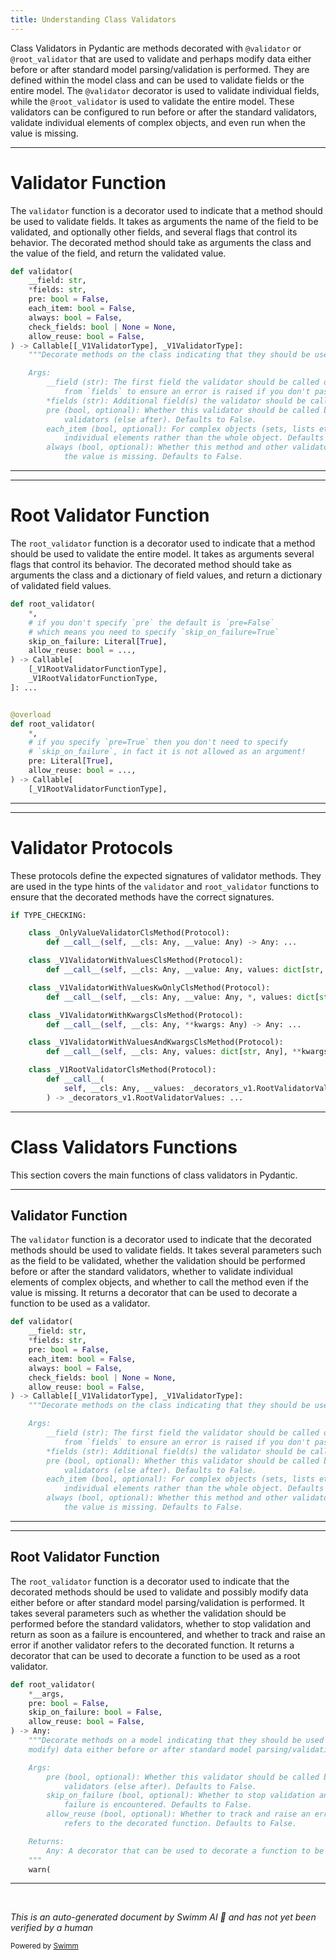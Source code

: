 ```yaml
---
title: Understanding Class Validators
---
```

Class Validators in Pydantic are methods decorated with `@validator` or `@root_validator` that are used to validate and perhaps modify data either before or after standard model parsing/validation is performed. They are defined within the model class and can be used to validate fields or the entire model. The `@validator` decorator is used to validate individual fields, while the `@root_validator` is used to validate the entire model. These validators can be configured to run before or after the standard validators, validate individual elements of complex objects, and even run when the value is missing.

<SwmSnippet path="/pydantic/deprecated/class_validators.py" line="82">

---

# Validator Function

The `validator` function is a decorator used to indicate that a method should be used to validate fields. It takes as arguments the name of the field to be validated, and optionally other fields, and several flags that control its behavior. The decorated method should take as arguments the class and the value of the field, and return the validated value.

```python
def validator(
    __field: str,
    *fields: str,
    pre: bool = False,
    each_item: bool = False,
    always: bool = False,
    check_fields: bool | None = None,
    allow_reuse: bool = False,
) -> Callable[[_V1ValidatorType], _V1ValidatorType]:
    """Decorate methods on the class indicating that they should be used to validate fields.

    Args:
        __field (str): The first field the validator should be called on; this is separate
            from `fields` to ensure an error is raised if you don't pass at least one.
        *fields (str): Additional field(s) the validator should be called on.
        pre (bool, optional): Whether this validator should be called before the standard
            validators (else after). Defaults to False.
        each_item (bool, optional): For complex objects (sets, lists etc.) whether to validate
            individual elements rather than the whole object. Defaults to False.
        always (bool, optional): Whether this method and other validators should be called even if
            the value is missing. Defaults to False.
```

---

</SwmSnippet>

<SwmSnippet path="/pydantic/deprecated/class_validators.py" line="159">

---

# Root Validator Function

The `root_validator` function is a decorator used to indicate that a method should be used to validate the entire model. It takes as arguments several flags that control its behavior. The decorated method should take as arguments the class and a dictionary of field values, and return a dictionary of validated field values.

```python
def root_validator(
    *,
    # if you don't specify `pre` the default is `pre=False`
    # which means you need to specify `skip_on_failure=True`
    skip_on_failure: Literal[True],
    allow_reuse: bool = ...,
) -> Callable[
    [_V1RootValidatorFunctionType],
    _V1RootValidatorFunctionType,
]: ...


@overload
def root_validator(
    *,
    # if you specify `pre=True` then you don't need to specify
    # `skip_on_failure`, in fact it is not allowed as an argument!
    pre: Literal[True],
    allow_reuse: bool = ...,
) -> Callable[
    [_V1RootValidatorFunctionType],
```

---

</SwmSnippet>

<SwmSnippet path="/pydantic/deprecated/class_validators.py" line="19">

---

# Validator Protocols

These protocols define the expected signatures of validator methods. They are used in the type hints of the `validator` and `root_validator` functions to ensure that the decorated methods have the correct signatures.

```python
if TYPE_CHECKING:

    class _OnlyValueValidatorClsMethod(Protocol):
        def __call__(self, __cls: Any, __value: Any) -> Any: ...

    class _V1ValidatorWithValuesClsMethod(Protocol):
        def __call__(self, __cls: Any, __value: Any, values: dict[str, Any]) -> Any: ...

    class _V1ValidatorWithValuesKwOnlyClsMethod(Protocol):
        def __call__(self, __cls: Any, __value: Any, *, values: dict[str, Any]) -> Any: ...

    class _V1ValidatorWithKwargsClsMethod(Protocol):
        def __call__(self, __cls: Any, **kwargs: Any) -> Any: ...

    class _V1ValidatorWithValuesAndKwargsClsMethod(Protocol):
        def __call__(self, __cls: Any, values: dict[str, Any], **kwargs: Any) -> Any: ...

    class _V1RootValidatorClsMethod(Protocol):
        def __call__(
            self, __cls: Any, __values: _decorators_v1.RootValidatorValues
        ) -> _decorators_v1.RootValidatorValues: ...
```

---

</SwmSnippet>

# Class Validators Functions

This section covers the main functions of class validators in Pydantic.

<SwmSnippet path="/pydantic/deprecated/class_validators.py" line="82">

---

## Validator Function

The `validator` function is a decorator used to indicate that the decorated methods should be used to validate fields. It takes several parameters such as the field to be validated, whether the validation should be performed before or after the standard validators, whether to validate individual elements of complex objects, and whether to call the method even if the value is missing. It returns a decorator that can be used to decorate a function to be used as a validator.

```python
def validator(
    __field: str,
    *fields: str,
    pre: bool = False,
    each_item: bool = False,
    always: bool = False,
    check_fields: bool | None = None,
    allow_reuse: bool = False,
) -> Callable[[_V1ValidatorType], _V1ValidatorType]:
    """Decorate methods on the class indicating that they should be used to validate fields.

    Args:
        __field (str): The first field the validator should be called on; this is separate
            from `fields` to ensure an error is raised if you don't pass at least one.
        *fields (str): Additional field(s) the validator should be called on.
        pre (bool, optional): Whether this validator should be called before the standard
            validators (else after). Defaults to False.
        each_item (bool, optional): For complex objects (sets, lists etc.) whether to validate
            individual elements rather than the whole object. Defaults to False.
        always (bool, optional): Whether this method and other validators should be called even if
            the value is missing. Defaults to False.
```

---

</SwmSnippet>

<SwmSnippet path="/pydantic/deprecated/class_validators.py" line="204">

---

## Root Validator Function

The `root_validator` function is a decorator used to indicate that the decorated methods should be used to validate and possibly modify data either before or after standard model parsing/validation is performed. It takes several parameters such as whether the validation should be performed before the standard validators, whether to stop validation and return as soon as a failure is encountered, and whether to track and raise an error if another validator refers to the decorated function. It returns a decorator that can be used to decorate a function to be used as a root validator.

```python
def root_validator(
    *__args,
    pre: bool = False,
    skip_on_failure: bool = False,
    allow_reuse: bool = False,
) -> Any:
    """Decorate methods on a model indicating that they should be used to validate (and perhaps
    modify) data either before or after standard model parsing/validation is performed.

    Args:
        pre (bool, optional): Whether this validator should be called before the standard
            validators (else after). Defaults to False.
        skip_on_failure (bool, optional): Whether to stop validation and return as soon as a
            failure is encountered. Defaults to False.
        allow_reuse (bool, optional): Whether to track and raise an error if another validator
            refers to the decorated function. Defaults to False.

    Returns:
        Any: A decorator that can be used to decorate a function to be used as a root_validator.
    """
    warn(
```

---

</SwmSnippet>

&nbsp;

*This is an auto-generated document by Swimm AI 🌊 and has not yet been verified by a human*

<SwmMeta version="3.0.0" repo-id="Z2l0aHViJTNBJTNBREVNTy1weWRhbnRpYyUzQSUzQWdpbGFkbmF2b3Q=" repo-name="DEMO-pydantic" doc-type="overview"><sup>Powered by [Swimm](/)</sup></SwmMeta>
